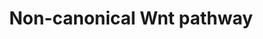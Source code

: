 ---
annotations:
- id: PW:0000597
  parent: signaling pathway
  type: Pathway Ontology
  value: Wnt signaling, non-canonical pathway
authors:
- SFGKrens
- Khanspers
- MaintBot
- Ddigles
- AlexanderPico
- Egonw
- DeSl
- Eweitz
description: ''
last-edited: 2021-05-15
organisms:
- Danio rerio
redirect_from:
- /index.php/Pathway:WP215
- /instance/WP215
- /instance/WP215_rr116895
revision: r116895
schema-jsonld:
- '@context': https://schema.org/
  '@id': https://wikipathways.github.io/pathways/WP215.html
  '@type': Dataset
  creator:
    '@type': Organization
    name: WikiPathways
  description: ''
  keywords:
  - APC
  - Ca2+
  - E12 / tcf3
  - ERK1 / MAPK3
  - ERK2 / MAPK1
  - GBP
  - LRP5
  - NLK
  - RhoAa
  - RhoAb
  - RhoAd
  - Sp5l
  - Tak1
  - Yes1
  - abi1a
  - actr2a
  - actr2b
  - actr3
  - axin1
  - axin2
  - bmp2b
  - bmp4
  - boz
  - c-jun
  - c-myc
  - camk1g
  - camk2d
  - cap1
  - capga
  - capgb
  - catenin-beta 1
  - catenin-beta 2
  - cdc42
  - cdc42l
  - cdc42l2
  - cdx4
  - celsr1a
  - celsr1b
  - cfl1
  - cfl2
  - chd
  - cki
  - csk
  - cyclin D1
  - daam1
  - dact2 / drapper
  - dharma/boz
  - dia1
  - dvl2
  - dvl3
  - ephin B1
  - erm
  - eve1
  - evla
  - evlb
  - fgf3
  - fgf8
  - flh
  - frzb
  - fyna
  - fz12
  - fzd10
  - fzd2
  - fzd3
  - fzd4
  - fzd7a
  - fzd7b
  - fzd8a
  - fzd8c
  - fzd9
  - gata2
  - gelsolin
  - groucho1
  - groucho2
  - groucho3
  - gsc
  - gsk3b
  - has2
  - icat
  - knypek
  - lef
  - lim1
  - limk1
  - limk2
  - mapk10
  - mapk8b
  - mapk9
  - mitfa
  - mkp3
  - nap1l1
  - ntl
  - oep
  - otx1
  - otx2
  - pak1
  - pea
  - pfn2
  - pfn2l
  - prickle1
  - prickle1a
  - prickle2
  - prkcbb
  - ptpn11a
  - quo
  - rac1a
  - rac1b
  - rac1l
  - rac2
  - rac3
  - rfzd8b
  - rhoac
  - rhoca
  - rock1
  - rock2a
  - rock2b
  - sfzd1
  - sfzd5
  - smo
  - sp5a
  - spry2
  - spry4
  - sqt
  - src
  - stat3
  - tbx16 / spt
  - tbx6
  - tcf3 / tcf7l1a
  - tcf3b / tcf7l1b
  - tcf4
  - tcl
  - tmsb4x
  - vangl1
  - vangl2
  - ved
  - vent
  - vox
  - wif1
  - wnt1
  - wnt10a
  - wnt10b
  - wnt11
  - wnt11r
  - wnt16
  - wnt2
  - wnt2b
  - wnt3l
  - wnt4a
  - wnt4b
  - wnt5a
  - wnt5b
  - wnt7
  - wnt7a
  - wnt8a
  - wnt8b
  license: CC0
  name: Non-canonical Wnt pathway
seo: CreativeWork
title: Non-canonical Wnt pathway
wpid: WP215
---